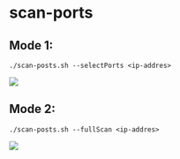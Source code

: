 # scan-ports

## Mode 1:

    ./scan-posts.sh --selectPorts <ip-addres>
  
![](https://i.imgur.com/cpK8EIx.png)
  
## Mode 2:

    ./scan-posts.sh --fullScan <ip-addres>
  
  
![](https://i.imgur.com/K5vn9UU.png)
